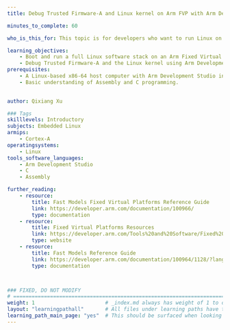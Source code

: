 ```yaml
---
title: Debug Trusted Firmware-A and Linux kernel on Arm FVP with Arm Development Studio 

minutes_to_complete: 60

who_is_this_for: This topic is for developers who want to run Linux on Arm Fixed Virtual Platforms (FVPs) and debug both Trusted Firmware-A and the Linux kernel using Arm Development Studio.

learning_objectives:
    - Boot and run a full Linux software stack on an Arm Fixed Virtual Platform (FVP).
    - Debug Trusted Firmware-A and the Linux kernel using Arm Development Studio.
prerequisites:
    - A Linux-based x86-64 host computer with Arm Development Studio installed.
    - Basic understanding of Assembly and C programming.
   

author: Qixiang Xu

### Tags
skilllevels: Introductory
subjects: Embedded Linux
armips:
    - Cortex-A
operatingsystems:
    - Linux
tools_software_languages:
    - Arm Development Studio
    - C
    - Assembly

further_reading:
    - resource:
        title: Fast Models Fixed Virtual Platforms Reference Guide
        link: https://developer.arm.com/documentation/100966/
        type: documentation
    - resource:
        title: Fixed Virtual Platforms Resources
        link: https://developer.arm.com/Tools%20and%20Software/Fixed%20Virtual%20Platforms
        type: website
    - resource:
        title: Fast Models Reference Guide
        link: https://developer.arm.com/documentation/100964/1128/?lang=en
        type: documentation



### FIXED, DO NOT MODIFY
# ================================================================================
weight: 1                       # _index.md always has weight of 1 to order correctly
layout: "learningpathall"       # All files under learning paths have this same wrapper
learning_path_main_page: "yes"  # This should be surfaced when looking for related content. Only set for _index.md of learning path content.
---
```

